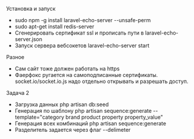 Установка и запуск

* sudo npm -g install laravel-echo-server --unsafe-perm
* sudo apt-get install redis-server
* Cгенерировать сертификат ssl и прописать пути в laravel-echo-server.json
* Запуск сервера вебсокетов laravel-echo-server start

Разное

* Сам сайт тоже должен работать на https
* Фаерфокс ругается на самоподписанные сертификаты. socket.io/socket.io.js надо отдельно открывать и разрешать доступ.

Задача 2

* Загрузка данных php artisan db:seed
* Генерация по шаблону php artisan sequence:generate --template="category brand product property property_value"
* Генерация всех комбинаций php artisan sequence:generate
* Разделитель задается через флаг --delimeter